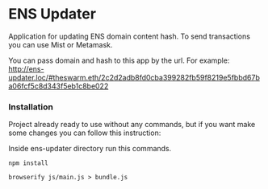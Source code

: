 # ENS Updater

Application for updating ENS domain content hash. To send transactions you can use Mist or Metamask.

You can pass domain and hash to this app by the url. For example: http://ens-updater.loc/#theswarm.eth/2c2d2adb8fd0cba399282fb59f8219e5fbbd67ba06fcf5c8d343f5eb1c8be022

### Installation
Project already ready to use without any commands, but if you want make some changes you can follow this instruction:

Inside ens-updater directory run this commands.


```shell
npm install 
```


```shell
browserify js/main.js > bundle.js
```